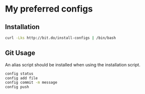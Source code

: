 # My preferred configs

## Installation

```bash
curl -Lks http://bit.do/install-configs | /bin/bash
```

## Git Usage

An alias script should be installed when using the installation script.

```bash
config status
config add file
config commit -m message
config push
```
